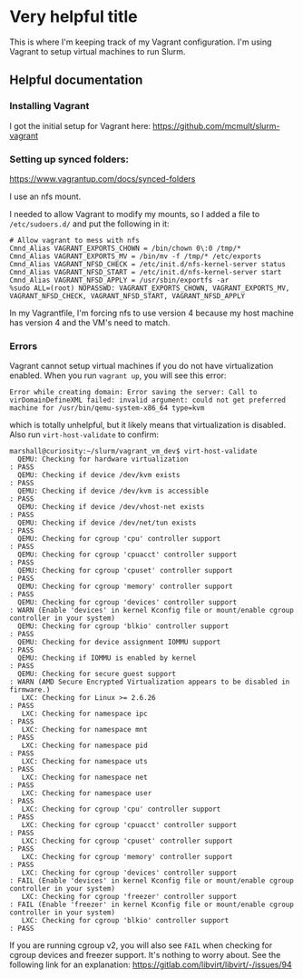 # Very helpful title
This is where I'm keeping track of my Vagrant configuration.
I'm using Vagrant to setup virtual machines to run Slurm.

## Helpful documentation

### Installing Vagrant

I got the initial setup for Vagrant here:
https://github.com/mcmult/slurm-vagrant

### Setting up synced folders:

https://www.vagrantup.com/docs/synced-folders

I use an nfs mount.

I needed to allow Vagrant to modify my mounts, so I added a file to
`/etc/sudoers.d/` and put the following in it:
```
# Allow vagrant to mess with nfs
Cmnd_Alias VAGRANT_EXPORTS_CHOWN = /bin/chown 0\:0 /tmp/*
Cmnd_Alias VAGRANT_EXPORTS_MV = /bin/mv -f /tmp/* /etc/exports
Cmnd_Alias VAGRANT_NFSD_CHECK = /etc/init.d/nfs-kernel-server status
Cmnd_Alias VAGRANT_NFSD_START = /etc/init.d/nfs-kernel-server start
Cmnd_Alias VAGRANT_NFSD_APPLY = /usr/sbin/exportfs -ar
%sudo ALL=(root) NOPASSWD: VAGRANT_EXPORTS_CHOWN, VAGRANT_EXPORTS_MV, VAGRANT_NFSD_CHECK, VAGRANT_NFSD_START, VAGRANT_NFSD_APPLY
```

In my Vagrantfile, I'm forcing nfs to use version 4 because my host machine
has version 4 and the VM's need to match.

### Errors
Vagrant cannot setup virtual machines if you do not have virtualization enabled.
When you run `vagrant up`, you will see this error:
```
Error while creating domain: Error saving the server: Call to virDomainDefineXML failed: invalid argument: could not get preferred machine for /usr/bin/qemu-system-x86_64 type=kvm
```
which is totally unhelpful, but it likely means that virtualization is disabled.
Also run `virt-host-validate` to confirm:
```
marshall@curiosity:~/slurm/vagrant_vm_dev$ virt-host-validate
  QEMU: Checking for hardware virtualization                                 : PASS
  QEMU: Checking if device /dev/kvm exists                                   : PASS
  QEMU: Checking if device /dev/kvm is accessible                            : PASS
  QEMU: Checking if device /dev/vhost-net exists                             : PASS
  QEMU: Checking if device /dev/net/tun exists                               : PASS
  QEMU: Checking for cgroup 'cpu' controller support                         : PASS
  QEMU: Checking for cgroup 'cpuacct' controller support                     : PASS
  QEMU: Checking for cgroup 'cpuset' controller support                      : PASS
  QEMU: Checking for cgroup 'memory' controller support                      : PASS
  QEMU: Checking for cgroup 'devices' controller support                     : WARN (Enable 'devices' in kernel Kconfig file or mount/enable cgroup controller in your system)
  QEMU: Checking for cgroup 'blkio' controller support                       : PASS
  QEMU: Checking for device assignment IOMMU support                         : PASS
  QEMU: Checking if IOMMU is enabled by kernel                               : PASS
  QEMU: Checking for secure guest support                                    : WARN (AMD Secure Encrypted Virtualization appears to be disabled in firmware.)
   LXC: Checking for Linux >= 2.6.26                                         : PASS
   LXC: Checking for namespace ipc                                           : PASS
   LXC: Checking for namespace mnt                                           : PASS
   LXC: Checking for namespace pid                                           : PASS
   LXC: Checking for namespace uts                                           : PASS
   LXC: Checking for namespace net                                           : PASS
   LXC: Checking for namespace user                                          : PASS
   LXC: Checking for cgroup 'cpu' controller support                         : PASS
   LXC: Checking for cgroup 'cpuacct' controller support                     : PASS
   LXC: Checking for cgroup 'cpuset' controller support                      : PASS
   LXC: Checking for cgroup 'memory' controller support                      : PASS
   LXC: Checking for cgroup 'devices' controller support                     : FAIL (Enable 'devices' in kernel Kconfig file or mount/enable cgroup controller in your system)
   LXC: Checking for cgroup 'freezer' controller support                     : FAIL (Enable 'freezer' in kernel Kconfig file or mount/enable cgroup controller in your system)
   LXC: Checking for cgroup 'blkio' controller support                       : PASS
```
If you are running cgroup v2, you will also see `FAIL` when checking for
cgroup devices and freezer support. It's nothing to worry about.
See the following link for an explanation:
https://gitlab.com/libvirt/libvirt/-/issues/94
